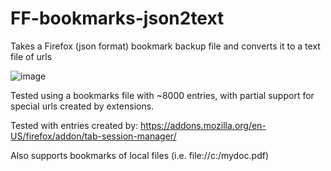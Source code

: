 # FF-bookmarks-json2text
Takes a Firefox (json format) bookmark backup file and converts it to a text file of urls

![image](https://user-images.githubusercontent.com/2000703/210113268-70e1f8d4-bd0b-4dcc-940e-4f392eab302d.png)


Tested using a bookmarks file with ~8000 entries, with partial support for special urls created by extensions.

Tested with entries created by:
https://addons.mozilla.org/en-US/firefox/addon/tab-session-manager/

Also supports bookmarks of local files (i.e. file://c:/mydoc.pdf)
